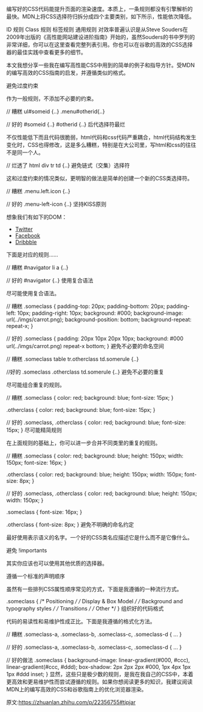 
编写好的CSS代码能提升页面的渲染速度。本质上，一条规则都没有引擎解析的最快。MDN上将CSS选择符归拆分成四个主要类别，如下所示，性能依次降低。

ID 规则
Class 规则
标签规则
通用规则
对效率普遍认识是从Steve Souders在2009年出版的《高性能网站建设进阶指南》开始的，虽然Souders的书中罗列的非常详细，你可以在这里查看完整列表引用。你也可以在谷歌的高效的CSS选择器的最佳实践中查看更多的细节。

本文我想分享一些我在编写高性能CSS中用到的简单的例子和指导方针。受MDN的编写高效的CSS指南的启发，并遵循类似的格式。

避免过度约束

作为一般规则，不添加不必要的约束。

// 糟糕
ul#someid {..}
.menu#otherid{..}

// 好的
#someid {..}
#otherid {..}
后代选择符最烂

不仅性能低下而且代码很脆弱，html代码和css代码严重耦合，html代码结构发生变化时，CSS也得修改，这是多么糟糕，特别是在大公司里，写html和css的往往不是同一个人。

// 烂透了
html div tr td {..}
避免链式（交集）选择符

这和过度约束的情况类似，更明智的做法是简单的创建一个新的CSS类选择符。

// 糟糕
.menu.left.icon {..}

// 好的
.menu-left-icon {..}
坚持KISS原则

想象我们有如下的DOM：

<ul id="navigator">
    <li><a href="#" class="twitter">Twitter</a></li>
    <li><a href="#" class="facebook">Facebook</a></li>
    <li><a href="#" class="dribble">Dribbble</a></li>
</ul>
下面是对应的规则……

// 糟糕
#navigator li a {..}

// 好的
#navigator {..}
使用复合语法

尽可能使用复合语法。

// 糟糕
.someclass {
 padding-top: 20px;
 padding-bottom: 20px;
 padding-left: 10px;
 padding-right: 10px;
 background: #000;
 background-image: url(../imgs/carrot.png);
 background-position: bottom;
 background-repeat: repeat-x;
}

// 好的
.someclass {
 padding: 20px 10px 20px 10px;
 background: #000 url(../imgs/carrot.png) repeat-x bottom;
}
避免不必要的命名空间


// 糟糕
.someclass table tr.otherclass td.somerule {..}

//好的
.someclass .otherclass td.somerule {..}
避免不必要的重复

尽可能组合重复的规则。

// 糟糕
.someclass {
 color: red;
 background: blue;
 font-size: 15px;
}

.otherclass {
 color: red;
 background: blue;
 font-size: 15px;
}

// 好的
.someclass, .otherclass {
 color: red;
 background: blue;
 font-size: 15px;
}
尽可能精简规则

在上面规则的基础上，你可以进一步合并不同类里的重复的规则。

// 糟糕
.someclass {
 color: red;
 background: blue;
 height: 150px;
 width: 150px;
 font-size: 16px;
}

.otherclass {
 color: red;
 background: blue;
 height: 150px;
 width: 150px;
 font-size: 8px;
}

// 好的
.someclass, .otherclass {
 color: red;
 background: blue;
 height: 150px;
 width: 150px;
}

.someclass {
 font-size: 16px;
}

.otherclass {
 font-size: 8px;
}
避免不明确的命名约定

最好使用表示语义的名字。一个好的CSS类名应描述它是什么而不是它像什么。

避免 !importants

其实你应该也可以使用其他优质的选择器。

遵循一个标准的声明顺序

虽然有一些排列CSS属性顺序常见的方式，下面是我遵循的一种流行方式。

.someclass {
 /* Positioning */
 /* Display & Box Model */
 /* Background and typography styles */
 /* Transitions */
 /* Other */
}
组织好的代码格式

代码的易读性和易维护性成正比。下面是我遵循的格式化方法。

// 糟糕
.someclass-a, .someclass-b, .someclass-c, .someclass-d {
 ...
}

// 好的
.someclass-a, 
.someclass-b, 
.someclass-c, 
.someclass-d {
 ...
}

// 好的做法
.someclass {
    background-image:
        linear-gradient(#000, #ccc),
        linear-gradient(#ccc, #ddd);
    box-shadow:
        2px 2px 2px #000,
        1px 4px 1px 1px #ddd inset;
}
显然，这些只是极少数的规则，是我在我自己的CSS中，本着更高效和更易维护性而尝试遵循的规则。如果你想阅读更多的知识，我建议阅读MDN上的编写高效的CSS和谷歌指南上的优化浏览器渲染。

原文:https://zhuanlan.zhihu.com/p/22356755#tipjar
